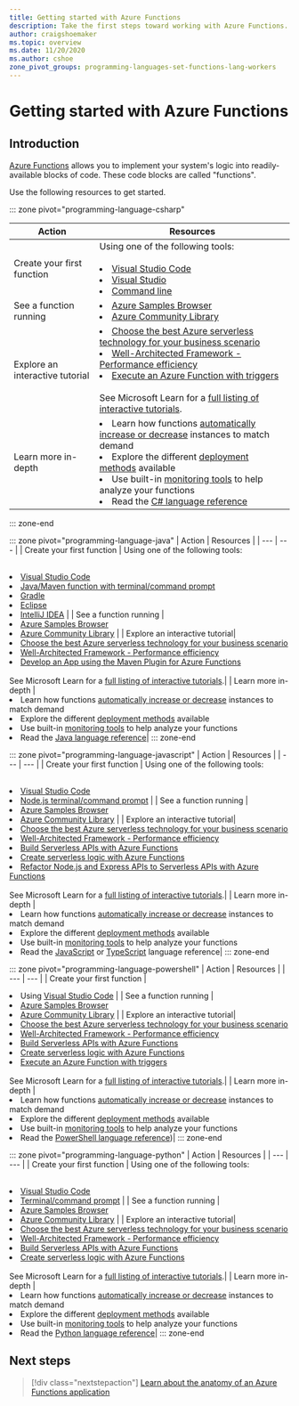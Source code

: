 ```yaml
---
title: Getting started with Azure Functions
description: Take the first steps toward working with Azure Functions.
author: craigshoemaker
ms.topic: overview
ms.date: 11/20/2020
ms.author: cshoe
zone_pivot_groups: programming-languages-set-functions-lang-workers
---
```


# Getting started with Azure Functions

## Introduction

[Azure Functions](./functions-overview.md) allows you to implement your system's logic into readily-available blocks of code. These code blocks are called "functions".

Use the following resources to get started.

::: zone pivot="programming-language-csharp"

| Action | Resources |
| --- | --- |
| Create your first function | Using one of the following tools:<br><br><li>[Visual Studio Code](./functions-create-your-first-function-visual-studio.md)<li>[Visual Studio](./create-first-function-vs-code-csharp.md)<li>[Command line](./create-first-function-cli-csharp.md) |
| See a function running | <li>[Azure Samples Browser](https://docs.microsoft.com/samples/browse/?languages=csharp&expanded=azure&products=azure-functions)<li>[Azure Community Library](https://www.serverlesslibrary.net/?technology=Functions%202.x&language=C%23) |
| Explore an interactive tutorial| <li>[Choose the best Azure serverless technology for your business scenario](https://docs.microsoft.com/learn/modules/serverless-fundamentals/)<li>[Well-Architected Framework - Performance efficiency](https://docs.microsoft.com/learn/modules/azure-well-architected-performance-efficiency/)<li>[Execute an Azure Function with triggers](https://docs.microsoft.com/learn/modules/execute-azure-function-with-triggers/) <br><br>See Microsoft Learn for a [full listing of interactive tutorials](https://docs.microsoft.com/learn/browse/?expanded=azure&products=azure-functions).|
| Learn more in-depth | <li>Learn how functions [automatically increase or decrease](./functions-scale.md) instances to match demand<li>Explore the different [deployment methods](./functions-deployment-technologies.md) available<li>Use built-in [monitoring tools](./functions-monitoring.md) to help analyze your functions<li>Read the [C# language reference](./functions-dotnet-class-library.md)|

::: zone-end

::: zone pivot="programming-language-java"
| Action | Resources |
| --- | --- |
| Create your first function | Using one of the following tools:<br><br><li>[Visual Studio Code](./create-first-function-vs-code-java.md)<li>[Java/Maven function with terminal/command prompt](./create-first-function-cli-java.md)<li>[Gradle](./functions-create-first-java-gradle.md)<li>[Eclipse](./functions-create-maven-eclipse.md)<li>[IntelliJ IDEA](./functions-create-maven-intellij.md) |
| See a function running | <li>[Azure Samples Browser](https://docs.microsoft.com/samples/browse/?expanded=azure&products=azure-functions&languages=java)<li>[Azure Community Library](https://www.serverlesslibrary.net/?technology=Functions%202.x&language=Java) |
| Explore an interactive tutorial| <li>[Choose the best Azure serverless technology for your business scenario](https://docs.microsoft.com/learn/modules/serverless-fundamentals/)<li>[Well-Architected Framework - Performance efficiency](https://docs.microsoft.com/learn/modules/azure-well-architected-performance-efficiency/)<li>[Develop an App using the Maven Plugin for Azure Functions](https://docs.microsoft.com/learn/modules/develop-azure-functions-app-with-maven-plugin/) <br><br>See Microsoft Learn for a [full listing of interactive tutorials](https://docs.microsoft.com/learn/browse/?expanded=azure&products=azure-functions).|
| Learn more in-depth | <li>Learn how functions [automatically increase or decrease](./functions-scale.md) instances to match demand<li>Explore the different [deployment methods](./functions-deployment-technologies.md) available<li>Use built-in [monitoring tools](./functions-monitoring.md) to help analyze your functions<li>Read the [Java language reference](./functions-reference-java.md)|
::: zone-end

::: zone pivot="programming-language-javascript"
| Action | Resources |
| --- | --- |
| Create your first function | Using one of the following tools:<br><br><li>[Visual Studio Code](./create-first-function-vs-code-node.md)<li>[Node.js terminal/command prompt](./create-first-function-cli-java.md) |
| See a function running | <li>[Azure Samples Browser](https://docs.microsoft.com/samples/browse/?expanded=azure&products=azure-functions&languages=javascript%2Ctypescript)<li>[Azure Community Library](https://www.serverlesslibrary.net/?technology=Functions%202.x&language=JavaScript%2CTypeScript) |
| Explore an interactive tutorial| <li>[Choose the best Azure serverless technology for your business scenario](https://docs.microsoft.com/learn/modules/serverless-fundamentals/)<li>[Well-Architected Framework - Performance efficiency](https://docs.microsoft.com/learn/modules/azure-well-architected-performance-efficiency/)<li>[Build Serverless APIs with Azure Functions](https://docs.microsoft.com/learn/modules/build-api-azure-functions/)<li>[Create serverless logic with Azure Functions](https://docs.microsoft.com/learn/modules/create-serverless-logic-with-azure-functions/)<li>[Refactor Node.js and Express APIs to Serverless APIs with Azure Functions](https://docs.microsoft.com/learn/modules/shift-nodejs-express-apis-serverless/) <br><br>See Microsoft Learn for a [full listing of interactive tutorials](https://docs.microsoft.com/learn/browse/?expanded=azure&products=azure-functions).|
| Learn more in-depth | <li>Learn how functions [automatically increase or decrease](./functions-scale.md) instances to match demand<li>Explore the different [deployment methods](./functions-deployment-technologies.md) available<li>Use built-in [monitoring tools](./functions-monitoring.md) to help analyze your functions<li>Read the [JavaScript](./functions-reference-node.md) or [TypeScript](./functions-reference-node.md#typescript) language reference|
::: zone-end

::: zone pivot="programming-language-powershell"
| Action | Resources |
| --- | --- |
| Create your first function | <li>Using [Visual Studio Code](./create-first-function-vs-code-powershell.md) |
| See a function running | <li>[Azure Samples Browser](https://docs.microsoft.com/samples/browse/?expanded=azure&products=azure-functions&languages=powershell)<li>[Azure Community Library](https://www.serverlesslibrary.net/?technology=Functions%202.x&language=PowerShell) |
| Explore an interactive tutorial| <li>[Choose the best Azure serverless technology for your business scenario](https://docs.microsoft.com/learn/modules/serverless-fundamentals/)<li>[Well-Architected Framework - Performance efficiency](https://docs.microsoft.com/learn/modules/azure-well-architected-performance-efficiency/)<li>[Build Serverless APIs with Azure Functions](https://docs.microsoft.com/learn/modules/build-api-azure-functions/)<li>[Create serverless logic with Azure Functions](https://docs.microsoft.com/learn/modules/create-serverless-logic-with-azure-functions/)<li>[Execute an Azure Function with triggers](https://docs.microsoft.com/learn/modules/execute-azure-function-with-triggers/) <br><br>See Microsoft Learn for a [full listing of interactive tutorials](https://docs.microsoft.com/learn/browse/?expanded=azure&products=azure-functions).|
| Learn more in-depth | <li>Learn how functions [automatically increase or decrease](./functions-scale.md) instances to match demand<li>Explore the different [deployment methods](./functions-deployment-technologies.md) available<li>Use built-in [monitoring tools](./functions-monitoring.md) to help analyze your functions<li>Read the [PowerShell language reference](./functions-reference-powershell.md))|
::: zone-end

::: zone pivot="programming-language-python"
| Action | Resources |
| --- | --- |
| Create your first function | Using one of the following tools:<br><br><li>[Visual Studio Code](./functions-create-first-function-vs-code.md?pivots=programming-language-python)<li>[Terminal/command prompt](./functions-create-first-azure-function-azure-cli.md?pivots=programming-language-python) |
| See a function running | <li>[Azure Samples Browser](https://docs.microsoft.com/samples/browse/?expanded=azure&products=azure-functions&languages=python)<li>[Azure Community Library](https://www.serverlesslibrary.net/?technology=Functions%202.x&language=Python) |
| Explore an interactive tutorial| <li>[Choose the best Azure serverless technology for your business scenario](https://docs.microsoft.com/learn/modules/serverless-fundamentals/)<li>[Well-Architected Framework - Performance efficiency](https://docs.microsoft.com/learn/modules/azure-well-architected-performance-efficiency/)<li>[Build Serverless APIs with Azure Functions](https://docs.microsoft.com/learn/modules/build-api-azure-functions/)<li>[Create serverless logic with Azure Functions](https://docs.microsoft.com/learn/modules/create-serverless-logic-with-azure-functions/) <br><br>See Microsoft Learn for a [full listing of interactive tutorials](https://docs.microsoft.com/learn/browse/?expanded=azure&products=azure-functions).|
| Learn more in-depth | <li>Learn how functions [automatically increase or decrease](./functions-scale.md) instances to match demand<li>Explore the different [deployment methods](./functions-deployment-technologies.md) available<li>Use built-in [monitoring tools](./functions-monitoring.md) to help analyze your functions<li>Read the [Python language reference](./functions-reference-python.md)|
::: zone-end

## Next steps

> [!div class="nextstepaction"]
> [Learn about the anatomy of an Azure Functions application](./functions-reference.md)
